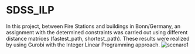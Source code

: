 # SDSS_ILP
In this project, between Fire Stations and buildings in Bonn/Germany, an assignment with the determined constraints was carried out using different distance matrices (fastest_path, shortest_path). These results were realized by using Gurobi with the Integer Linear Programming approach.
![scenaro1](https://github.com/Sefahmet/SDSS_ILP/gifs/scenaro1.gif)
